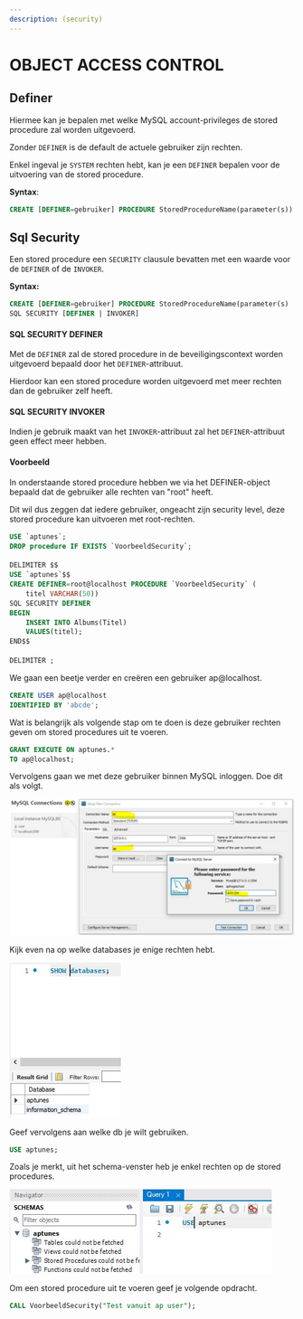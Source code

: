 ```yaml
---
description: (security)
---
```


# OBJECT ACCESS CONTROL

## Definer

Hiermee kan je bepalen met welke MySQL account-privileges de stored procedure zal worden uitgevoerd.

Zonder `DEFINER` is de default de actuele gebruiker zijn rechten.

Enkel ingeval je `SYSTEM` rechten hebt, kan je een `DEFINER` bepalen voor de uitvoering van de stored procedure.

**Syntax**:

```sql
CREATE [DEFINER=gebruiker] PROCEDURE StoredProcedureName(parameter(s))
```

## Sql Security

Een stored procedure een `SECURITY` clausule bevatten met een waarde voor de `DEFINER` of de `INVOKER`.

**Syntax:**

```sql
CREATE [DEFINER=gebruiker] PROCEDURE StoredProcedureName(parameter(s)
SQL SECURITY [DEFINER | INVOKER]
```

#### SQL SECURITY DEFINER

Met de `DEFINER` zal de stored procedure in de beveiligingscontext worden uitgevoerd bepaald door het `DEFINER`-attribuut.

Hierdoor kan een stored procedure worden uitgevoerd met meer rechten dan de gebruiker zelf heeft.

#### SQL SECURITY INVOKER

Indien je gebruik maakt van het `INVOKER`-attribuut zal het `DEFINER`-attribuut geen effect meer hebben.

#### Voorbeeld

In onderstaande stored procedure hebben we via het DEFINER-object bepaald dat de gebruiker alle rechten van "root" heeft.

Dit wil dus zeggen dat iedere gebruiker, ongeacht zijn security level, deze stored procedure kan uitvoeren met root-rechten.

```sql
USE `aptunes`;
DROP procedure IF EXISTS `VoorbeeldSecurity`;

DELIMITER $$
USE `aptunes`$$
CREATE DEFINER=root@localhost PROCEDURE `VoorbeeldSecurity` (
	titel VARCHAR(50))
SQL SECURITY DEFINER
BEGIN
	INSERT INTO Albums(Titel)
    VALUES(titel);
END$$

DELIMITER ;
```

We gaan een beetje verder en creëren een gebruiker ap@localhost.

```sql
CREATE USER ap@localhost 
IDENTIFIED BY 'abcde';
```

Wat is belangrijk als volgende stap om te doen is deze gebruiker rechten geven om stored procedures uit te voeren.

```sql
GRANT EXECUTE ON aptunes.*
TO ap@localhost;
```

Vervolgens gaan we met deze gebruiker binnen MySQL inloggen. Doe dit als volgt.

![](../../.gitbook/assets/sp_security1.JPG)

Kijk even na op welke databases je enige rechten hebt.

![](../../.gitbook/assets/sp_signal2.JPG)

Geef vervolgens aan welke db je wilt gebruiken.

```sql
USE aptunes;
```

Zoals je merkt, uit het schema-venster heb je enkel rechten op de stored procedures.

![](../../.gitbook/assets/sp_signal3.JPG)

Om een stored procedure uit te voeren geef je volgende opdracht.

```sql
CALL VoorbeeldSecurity("Test vanuit ap user");
```

